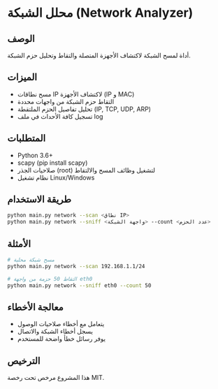 # محلل الشبكة (Network Analyzer)

## الوصف
أداة لمسح الشبكة لاكتشاف الأجهزة المتصلة والتقاط وتحليل حزم الشبكة.

## الميزات
- مسح نطاقات IP لاكتشاف الأجهزة (IP و MAC)
- التقاط حزم الشبكة من واجهات محددة
- تحليل تفاصيل الحزم الملتقطة (IP, TCP, UDP, ARP)
- تسجيل كافة الأحداث في ملف log

## المتطلبات
- Python 3.6+
- scapy (pip install scapy)
- صلاحيات الجذر (root) لتشغيل وظائف المسح والالتقاط
- نظام تشغيل Linux/Windows

## طريقة الاستخدام
```bash
python main.py network --scan <نطاق IP>
python main.py network --sniff <واجهة الشبكة> --count <عدد الحزم>
```

## الأمثلة
```bash
# مسح شبكة محلية
python main.py network --scan 192.168.1.1/24

# التقاط 50 حزمة من واجهة eth0
python main.py network --sniff eth0 --count 50
```

## معالجة الأخطاء
- يتعامل مع أخطاء صلاحيات الوصول
- يسجل أخطاء الشبكة والاتصال
- يوفر رسائل خطأ واضحة للمستخدم

## الترخيص
هذا المشروع مرخص تحت رخصة MIT.


